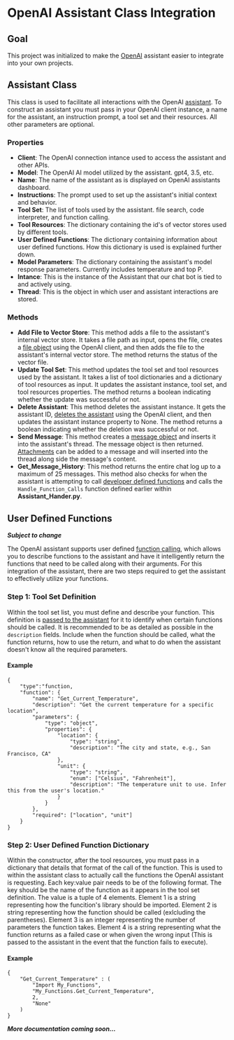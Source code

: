 # **OpenAI Assistant Class Integration**

## Goal
This project was initialized to make the [OpenAI](https://platform.openai.com/docs/api-reference/introduction) assistant easier to integrate into your own projects.

## Assistant Class
This class is used to facilitate all interactions with the OpenAI [assistant](https://platform.openai.com/docs/assistants/overview/agents). To construct an assistant you must pass in your OpenAI client instance, a name for the assistant, an instruction prompt, a tool set and their resources. All other parameters are optional.

### Properties
- **Client**: The OpenAI connection intance used to access the assistant and other APIs.
- **Model**: The OpenAI AI model utilized by the assistant. gpt4, 3.5, etc.
- **Name**: The name of the assistant as is displayed on OpenAI assistants dashboard.
- **Instructions**: The prompt used to set up the assistant's initial context and behavior.
- **Tool Set**: The list of tools used by the assistant. file search, code interpreter, and function calling.
- **Tool Resources**: The dictionary containing the id's of vector stores used by different tools.
- **User Defined Functions**: The dictionary containing information about user defined functions. How this dictionary is used is explained further down.
- **Model Parameters**: The dictionary containing the assistant's model response parameters. Currently includes temperature and top P.
- **Intance**: This is the instance of the Assistant that our chat bot is tied to and actively using.
- **Thread**: This is the object in which user and assistant interactions are stored.
### Methods
- **Add File to Vector Store**: This method adds a file to the assistant's internal vector store. It takes a file path as input, opens the file, creates a [file object](https://platform.openai.com/docs/api-reference/vector-stores-files/file-object) using the OpenAI client, and then adds the file to the assistant's internal vector store. The method returns the status of the vector file.
- **Update Tool Set**: This method updates the tool set and tool resources used by the assistant. It takes a list of tool dictionaries and a dictionary of tool resources as input. It updates the assistant instance, tool set, and tool resources properties. The method returns a boolean indicating whether the update was successful or not.
- **Delete Assistant**: This method deletes the assistant instance. It gets the assistant ID, [deletes the assistant](https://platform.openai.com/docs/api-reference/assistants/deleteAssistant) using the OpenAI client, and then updates the assistant instance property to None. The method returns a boolean indicating whether the deletion was successful or not.
- **Send Message**: This method creates a [message object](https://platform.openai.com/docs/api-reference/messages/object) and inserts it into the assistant's thread. The message object is then returned. [Attachments](https://platform.openai.com/docs/api-reference/messages/createMessage#messages-createmessage-attachments) can be added to a message and will inserted into the thread along side the message's content.
- **Get_Message_History**: This method returns the entire chat log up to a maximum of 25 messages. This method also checks for when the assistant is attempting to call [developer defined functions](https://platform.openai.com/docs/assistants/tools/function-calling/function-calling-beta) and calls the `Handle_Function_Calls` function defined earlier within **Assistant_Hander.py**.

## User Defined Functions
***Subject to change***

The OpenAI assistant supports user defined [function calling](https://platform.openai.com/docs/assistants/tools/function-calling/function-calling-beta), which allows you to describe functions to the assistant and have it intelligently return the functions that need to be called along with their arguments. For this integration of the assistant, there are two steps required to get the assistant to effectively utilize your functions. 
### Step 1: Tool Set Definition
Within the tool set list, you must define and describe your function. This definition is [passed to the assistant](https://platform.openai.com/docs/assistants/tools/function-calling/step-1-define-functions) for it to identify when certain functions should be called. It is recommended to be as detailed as possible in the `description` fields. Include when the function should be called, what the function returns, how to use the return, and what to do when the assistant doesn't know all the required parameters.
#### Example
    {
        "type":"function,
        "function": {
            "name": "Get_Current_Temperature",
            "description": "Get the current temperature for a specific location",
            "parameters": {
                "type": "object",
                "properties": {
                    "location": {
                        "type": "string",
                        "description": "The city and state, e.g., San Francisco, CA"
                    },
                    "unit": {
                        "type": "string",
                        "enum": ["Celsius", "Fahrenheit"],
                        "description": "The temperature unit to use. Infer this from the user's location."
                    }
                }
            },
            "required": ["location", "unit"]
        }
    }

### Step 2: User Defined Function Dictionary
Within the constructor, after the tool resources, you must pass in a dictionary that details that format of the call of the function. This is used to within the assistant class to actually call the functions the OpenAI assistant is requesting. Each key:value pair needs to be of the following format. The key should be the name of the function as it appears in the tool set definition. The value is a tuple of 4 elements. Element 1 is a string representing how the funcition's library should be imported. Element 2 is string representing how the function should be called (exlcluding the parentheses). Element 3 is an integer representing the number of parameters the function takes. Element 4 is a string representing what the function returns as a failed case or when given the wrong input (This is passed to the assistant in the event that the function fails to execute).
#### Example
    {
        "Get_Current_Temperature" : (
            "Import My_Functions",
            "My_Functions.Get_Current_Temperature",
            2,
            "None"
        )
    }

***More documentation coming soon...***
